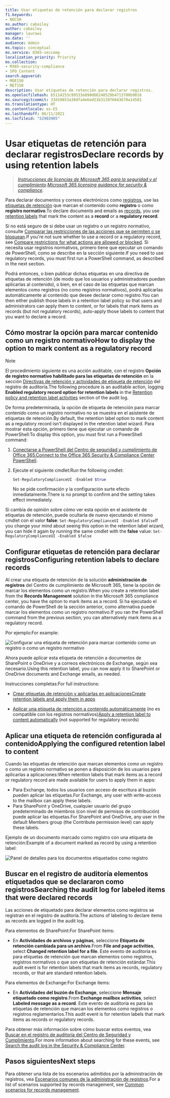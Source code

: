 ```yaml
---
title: Usar etiquetas de retención para declarar registros
f1.keywords:
- NOCSH
ms.author: cabailey
author: cabailey
manager: laurawi
ms.date: ''
audience: Admin
ms.topic: conceptual
ms.service: O365-seccomp
localization_priority: Priority
ms.collection:
- M365-security-compliance
- SPO_Content
search.appverid:
- MOE150
- MET150
description: Usar etiquetas de retención para declarar registros.
ms.openlocfilehash: b5114253c99533e890d66248529b4713700b9016
ms.sourcegitcommit: 33d19853a38dfa4e6ed21b313976643670a14581
ms.translationtype: HT
ms.contentlocale: es-ES
ms.lasthandoff: 06/11/2021
ms.locfileid: "52903905"
---
```

# <a name="declare-records-by-using-retention-labels"></a><span data-ttu-id="72b24-103">Usar etiquetas de retención para declarar registros</span><span class="sxs-lookup"><span data-stu-id="72b24-103">Declare records by using retention labels</span></span>

><span data-ttu-id="72b24-104">*[Instrucciones de licencias de Microsoft 365 para la seguridad y el cumplimiento](/office365/servicedescriptions/microsoft-365-service-descriptions/microsoft-365-tenantlevel-services-licensing-guidance/microsoft-365-security-compliance-licensing-guidance).*</span><span class="sxs-lookup"><span data-stu-id="72b24-104">*[Microsoft 365 licensing guidance for security & compliance](/office365/servicedescriptions/microsoft-365-service-descriptions/microsoft-365-tenantlevel-services-licensing-guidance/microsoft-365-security-compliance-licensing-guidance).*</span></span>

<span data-ttu-id="72b24-105">Para declarar documentos y correos electrónicos como [registros](records-management.md#records), use las [etiquetas de retención](retention.md#retention-labels) que marcan el contenido como **registro** o como **registro normativo**.</span><span class="sxs-lookup"><span data-stu-id="72b24-105">To declare documents and emails as [records](records-management.md#records), you use [retention labels](retention.md#retention-labels) that mark the content as a **record** or a **regulatory record**.</span></span>

<span data-ttu-id="72b24-106">Si no está seguro de si debe usar un registro o un registro normativo, consulte [Comparar las restricciones de las acciones que se permiten o se bloquean](records-management.md#compare-restrictions-for-what-actions-are-allowed-or-blocked).</span><span class="sxs-lookup"><span data-stu-id="72b24-106">If you're not sure whether to use a record or a regulatory record, see [Compare restrictions for what actions are allowed or blocked](records-management.md#compare-restrictions-for-what-actions-are-allowed-or-blocked).</span></span> <span data-ttu-id="72b24-107">Si necesita usar registros normativos, primero tiene que ejecutar un comando de PowerShell, como se describe en la sección siguiente.</span><span class="sxs-lookup"><span data-stu-id="72b24-107">If you need to use regulatory records, you must first run a PowerShell command, as described in the next section.</span></span>

<span data-ttu-id="72b24-108">Podrá entonces, o bien publicar dichas etiquetas en una directiva de etiquetas de retención (de modo que los usuarios y administradores puedan aplicarlas al contenido), o bien, en el caso de las etiquetas que marcan elementos como registros (no como registros normativos), podrá aplicarlas automáticamente al contenido que desee declarar como registro.</span><span class="sxs-lookup"><span data-stu-id="72b24-108">You can then either publish those labels in a retention label policy so that users and administrators can apply them to content, or for labels that mark items as records (but not regulatory records), auto-apply those labels to content that you want to declare a record.</span></span>

## <a name="how-to-display-the-option-to-mark-content-as-a-regulatory-record"></a><span data-ttu-id="72b24-109">Cómo mostrar la opción para marcar contenido como un registro normativo</span><span class="sxs-lookup"><span data-stu-id="72b24-109">How to display the option to mark content as a regulatory record</span></span>

>[!NOTE] 
> <span data-ttu-id="72b24-110">El procedimiento siguiente es una acción auditable, con el registro **Opción de registro normativo habilitado para las etiquetas de retención** en la sección [Directivas de retención y actividades de etiqueta de retención](search-the-audit-log-in-security-and-compliance.md#retention-policy-and-retention-label-activities) del registro de auditoría.</span><span class="sxs-lookup"><span data-stu-id="72b24-110">The following procedure is an auditable action, logging **Enabled regulatory record option for retention labels** in the [Retention policy and retention label activities](search-the-audit-log-in-security-and-compliance.md#retention-policy-and-retention-label-activities) section of the audit log.</span></span>

<span data-ttu-id="72b24-111">De forma predeterminada, la opción de etiqueta de retención para marcar contenido como un registro normativo no se muestra en el asistente de etiquetas de retención.</span><span class="sxs-lookup"><span data-stu-id="72b24-111">By default, the retention label option to mark content as a regulatory record isn't displayed in the retention label wizard.</span></span> <span data-ttu-id="72b24-112">Para mostrar esta opción, primero tiene que ejecutar un comando de PowerShell:</span><span class="sxs-lookup"><span data-stu-id="72b24-112">To display this option, you must first run a PowerShell command:</span></span>

1. <span data-ttu-id="72b24-113">[Conectarse a PowerShell del Centro de seguridad y cumplimiento de Office 365.](/powershell/exchange/office-365-scc/connect-to-scc-powershell/connect-to-scc-powershell)</span><span class="sxs-lookup"><span data-stu-id="72b24-113">[Connect to the Office 365 Security & Compliance Center PowerShell](/powershell/exchange/office-365-scc/connect-to-scc-powershell/connect-to-scc-powershell).</span></span>

2. <span data-ttu-id="72b24-114">Ejecute el siguiente cmdlet:</span><span class="sxs-lookup"><span data-stu-id="72b24-114">Run the following cmdlet:</span></span>
    
    ```powershell
    Set-RegulatoryComplianceUI -Enabled $true
    ````
    <span data-ttu-id="72b24-115">No se pide confirmación y la configuración surte efecto inmediatamente.</span><span class="sxs-lookup"><span data-stu-id="72b24-115">There is no prompt to confirm and the setting takes effect immediately.</span></span>

<span data-ttu-id="72b24-116">Si cambia de opinión sobre cómo ver esta opción en el asistente de etiquetas de retención, puede ocultarla de nuevo ejecutando el mismo cmdlet con el valor **false**: `Set-RegulatoryComplianceUI -Enabled $false`</span><span class="sxs-lookup"><span data-stu-id="72b24-116">If you change your mind about seeing this option in the retention label wizard, you can hide it again by running the same cmdlet with the **false** value: `Set-RegulatoryComplianceUI -Enabled $false`</span></span> 

## <a name="configuring-retention-labels-to-declare-records"></a><span data-ttu-id="72b24-117">Configurar etiquetas de retención para declarar registros</span><span class="sxs-lookup"><span data-stu-id="72b24-117">Configuring retention labels to declare records</span></span>

<span data-ttu-id="72b24-118">Al crear una etiqueta de retención de la solución **administración de registros** del Centro de cumplimiento de Microsoft 365, tiene la opción de marcar los elementos como un registro.</span><span class="sxs-lookup"><span data-stu-id="72b24-118">When you create a retention label from the **Records Management** solution in the Microsoft 365 compliance center, you have the option to mark items as a record.</span></span> <span data-ttu-id="72b24-119">Si ha ejecutado el comando de PowerShell de la sección anterior, como alternativa puede marcar los elementos como un registro normativo.</span><span class="sxs-lookup"><span data-stu-id="72b24-119">If you ran the PowerShell command from the previous section, you can alternatively mark items as a regulatory record.</span></span>

<span data-ttu-id="72b24-120">Por ejemplo:</span><span class="sxs-lookup"><span data-stu-id="72b24-120">For example:</span></span>

![Configurar una etiqueta de retención para marcar contenido como un registro o como un registro normativo](../media/recordversioning6.png)

<span data-ttu-id="72b24-122">Ahora puede aplicar esta etiqueta de retención a documentos de SharePoint o OneDrive y a correos electrónicos de Exchange, según sea necesario.</span><span class="sxs-lookup"><span data-stu-id="72b24-122">Using this retention label, you can now apply it to SharePoint or OneDrive documents and Exchange emails, as needed.</span></span> 

<span data-ttu-id="72b24-123">Instrucciones completas:</span><span class="sxs-lookup"><span data-stu-id="72b24-123">For full instructions:</span></span>

- [<span data-ttu-id="72b24-124">Crear etiquetas de retención y aplicarlas en aplicaciones</span><span class="sxs-lookup"><span data-stu-id="72b24-124">Create retention labels and apply them in apps</span></span>](create-apply-retention-labels.md)

- <span data-ttu-id="72b24-125">[Aplicar una etiqueta de retención a contenido automáticamente](apply-retention-labels-automatically.md) (no es compatible con los registros normativos)</span><span class="sxs-lookup"><span data-stu-id="72b24-125">[Apply a retention label to content automatically](apply-retention-labels-automatically.md) (not supported for regulatory records)</span></span>


## <a name="applying-the-configured-retention-label-to-content"></a><span data-ttu-id="72b24-126">Aplicar una etiqueta de retención configurada al contenido</span><span class="sxs-lookup"><span data-stu-id="72b24-126">Applying the configured retention label to content</span></span>

<span data-ttu-id="72b24-127">Cuando las etiquetas de retención que marcan elementos como un registro o como un registro normativo se ponen a disposición de los usuarios para aplicarlas a aplicaciones:</span><span class="sxs-lookup"><span data-stu-id="72b24-127">When retention labels that mark items as a record or regulatory record are made available for users to apply them in apps:</span></span>

- <span data-ttu-id="72b24-128">Para Exchange, todos los usuarios con acceso de escritura al buzón pueden aplicar las etiquetas.</span><span class="sxs-lookup"><span data-stu-id="72b24-128">For Exchange, any user with write-access to the mailbox can apply these labels.</span></span> 
- <span data-ttu-id="72b24-129">Para SharePoint y OneDrive, cualquier usuario del grupo predeterminado de miembros (con nivel de permisos de contribución) puede aplicar las etiquetas.</span><span class="sxs-lookup"><span data-stu-id="72b24-129">For SharePoint and OneDrive, any user in the default Members group (the Contribute permission level) can apply these labels.</span></span>

<span data-ttu-id="72b24-130">Ejemplo de un documento marcado como registro con una etiqueta de retención:</span><span class="sxs-lookup"><span data-stu-id="72b24-130">Example of a document marked as record by using a retention label:</span></span>

![Panel de detalles para los documentos etiquetados como registro](../media/recordversioning7.png)

## <a name="searching-the-audit-log-for-labeled-items-that-were-declared-records"></a><span data-ttu-id="72b24-132">Buscar en el registro de auditoría elementos etiquetados que se declararon como registros</span><span class="sxs-lookup"><span data-stu-id="72b24-132">Searching the audit log for labeled items that were declared records</span></span>

<span data-ttu-id="72b24-133">Las acciones de etiquetado para declarar elementos como registros se registran en el registro de auditoría.</span><span class="sxs-lookup"><span data-stu-id="72b24-133">The actions of labeling to declare items as records are logged in the audit log.</span></span>

<span data-ttu-id="72b24-134">Para elementos de SharePoint:</span><span class="sxs-lookup"><span data-stu-id="72b24-134">For SharePoint items:</span></span> 
- <span data-ttu-id="72b24-135">En **Actividades de archivos y páginas**, seleccione **Etiqueta de retención cambiada para un archivo**.</span><span class="sxs-lookup"><span data-stu-id="72b24-135">From **File and page activities**, select **Changed retention label for a file**.</span></span> <span data-ttu-id="72b24-136">Este evento de auditoría es para etiquetas de retención que marcan elementos como registros, registros normativos o que son etiquetas de retención estándar.</span><span class="sxs-lookup"><span data-stu-id="72b24-136">This audit event is for retention labels that mark items as records, regulatory records, or that are standard retention labels.</span></span>

<span data-ttu-id="72b24-137">Para elementos de Exchange:</span><span class="sxs-lookup"><span data-stu-id="72b24-137">For Exchange items:</span></span>
- <span data-ttu-id="72b24-138">En **Actividades del buzón de Exchange**, seleccione **Mensaje etiquetado como registro**.</span><span class="sxs-lookup"><span data-stu-id="72b24-138">From **Exchange mailbox activities**, select **Labeled message as a record**.</span></span> <span data-ttu-id="72b24-139">Este evento de auditoría es para las etiquetas de retención que marcan los elementos como registros o registros reglamentarios.</span><span class="sxs-lookup"><span data-stu-id="72b24-139">This audit event is for retention labels that mark items as records or regulatory records.</span></span>

<span data-ttu-id="72b24-140">Para obtener más información sobre cómo buscar estos eventos, vea [Buscar en el registro de auditoría del Centro de Seguridad y Cumplimiento](search-the-audit-log-in-security-and-compliance.md#file-and-page-activities).</span><span class="sxs-lookup"><span data-stu-id="72b24-140">For more information about searching for these events, see [Search the audit log in the Security & Compliance Center](search-the-audit-log-in-security-and-compliance.md#file-and-page-activities).</span></span>

## <a name="next-steps"></a><span data-ttu-id="72b24-141">Pasos siguientes</span><span class="sxs-lookup"><span data-stu-id="72b24-141">Next steps</span></span>

<span data-ttu-id="72b24-142">Para obtener una lista de los escenarios admitidos por la administración de registros, vea [Escenarios comunes de la administración de registros](get-started-with-records-management.md#common-scenarios-for-records-management).</span><span class="sxs-lookup"><span data-stu-id="72b24-142">For a list of scenarios supported by records management, see [Common scenarios for records management](get-started-with-records-management.md#common-scenarios-for-records-management).</span></span>
